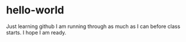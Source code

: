 # hello-world
Just learning github
I am running through as much as I can before class starts.  I hope I am ready.
